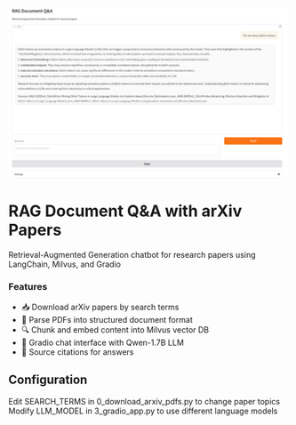 ![demo.png](demo.png)

# RAG Document Q&A with arXiv Papers

Retrieval-Augmented Generation chatbot for research papers using LangChain, Milvus, and Gradio

### Features

* 📥 Download arXiv papers by search terms
* 🧠 Parse PDFs into structured document format
* 🔍 Chunk and embed content into Milvus vector DB
* 💬 Gradio chat interface with Qwen-1.7B LLM
* 🔗 Source citations for answers

## Configuration

Edit SEARCH_TERMS in 0_download_arxiv_pdfs.py to change paper topics
Modify LLM_MODEL in 3_gradio_app.py to use different language models
